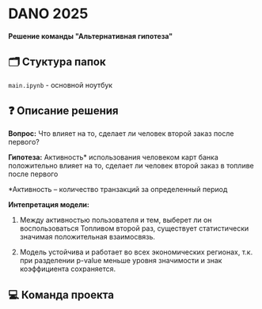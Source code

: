 # DANO 2025 
#### Решение команды "Альтернативная гипотеза"


## 🗂 Стуктура папок
`main.ipynb` - основной ноутбук


## ❓ Описание решения
**Вопрос:** Что влияет на то, сделает ли человек второй заказ после первого?

**Гипотеза:** Активность* использования человеком карт банка положительно влияет на то, сделает ли человек второй заказ в топливе после первого

*Активность – количество транзакций за определенный период

**Интепретация модели:**

1. Между активностью пользователя и тем, выберет ли
он воспользоваться Топливом второй раз, существует
статистически значимая положительная взаимосвязь.

2. Модель устойчива и работает во всех экономических
регионах, т.к. при разделении p-value меньше уровня
значимости и знак коэффициента сохраняется.



## 💻 Команда проекта